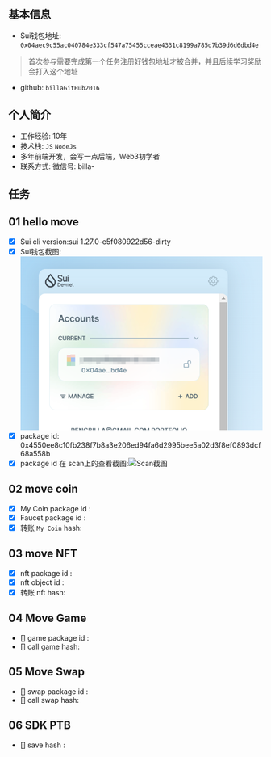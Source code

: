 ## 基本信息
- Sui钱包地址: `0x04aec9c55ac040784e333cf547a75455cceae4331c8199a785d7b39d6d6dbd4e`
> 首次参与需要完成第一个任务注册好钱包地址才被合并，并且后续学习奖励会打入这个地址
- github: `billaGitHub2016`

## 个人简介
- 工作经验: 10年
- 技术栈: `JS` `NodeJs`
- 多年前端开发，会写一点后端，Web3初学者
- 联系方式: 微信号: billa-

## 任务

##   01 hello move  
- [x] Sui cli version:sui 1.27.0-e5f080922d56-dirty
- [x] Sui钱包截图: ![Sui钱包截图](./images/wallet.jpg)
- [x] package id: 0x4550ee8c10fb238f7b8a3e206ed94fa6d2995bee5a02d3f8ef0893dcf68a558b
- [x] package id 在 scan上的查看截图:![Scan截图](./notes/packageId.jpg)

##   02 move coin
- [x] My Coin package id : 
- [x] Faucet package id : 
- [x] 转账 `My Coin` hash: 

##   03 move NFT
- [x] nft package id : 
- [x] nft object id : 
- [x] 转账 nft hash: 

##   04 Move Game
- [] game package id :
- [] call game hash:

##   05 Move Swap
- [] swap package id :
- [] call swap hash:

##   06 SDK PTB
- [] save hash :